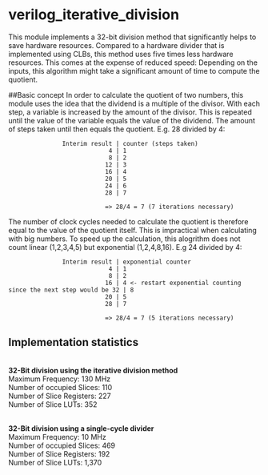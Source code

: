 # verilog_iterative_division
This module implements a 32-bit division method that significantly helps to save hardware resources. Compared to a hardware divider that is implemented using CLBs, this method uses five times less hardware resources. This comes at the expense of reduced speed: Depending on the inputs, this algorithm might take a significant amount of time to compute the quotient.

##Basic concept
In order to calculate the quotient of two numbers, this module uses the idea that the dividend is a multiple of the divisor. 
With each step, a variable is increased by the amount of the divisor. This is repeated until the value of the variable equals the value of the dividend.
                The amount of steps taken until then equals the quotient.
                   E.g. 28 divided by 4:
                   
                   Interim result | counter (steps taken)
                                4 | 1
                                8 | 2
                               12 | 3
                               16 | 4    
                               20 | 5
                               24 | 6
                               28 | 7

                               => 28/4 = 7 (7 iterations necessary)
                
The number of clock cycles needed to calculate the quotient is therefore equal to the value of the quotient itself.
This is impractical when calculating with big numbers.
To speed up the calculation, this alogrithm does not count linear (1,2,3,4,5) but exponential (1,2,4,8,16).
E.g 24 divided by 4:
                   
                   Interim result | exponential counter
                                4 | 1  
                                8 | 2  
                               16 | 4 <- restart exponential counting since the next step would be 32 | 8 
                               20 | 5  
                               28 | 7
                               
                               => 28/4 = 7 (5 iterations necessary)
                               

## Implementation statistics
<br><b>32-Bit division using the iterative division method</b>
<br>Maximum Frequency:                         130 MHz
<br>Number of occupied Slices:                 110
<br>Number of Slice Registers:                 227
<br>Number of Slice LUTs:                      352

<br><b>32-Bit division using a single-cycle divider</b>
<br>Maximum Frequency:                         10 MHz
<br>Number of occupied Slices:                 469
<br>Number of Slice Registers:                 192
<br>Number of Slice LUTs:                      1,370
